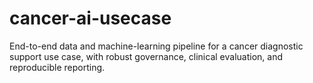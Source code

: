 # cancer-ai-usecase
End-to-end data and machine-learning pipeline for a cancer diagnostic support use case, with robust governance, clinical evaluation, and reproducible reporting.
